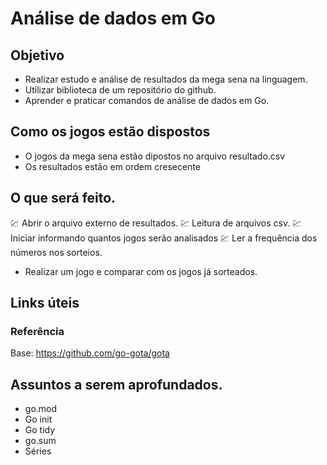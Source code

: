 # Análise de dados em Go

## Objetivo

- Realizar estudo e análise de resultados da mega sena na linguagem.
- Utilizar biblioteca de um repositório do github.
- Aprender e praticar comandos de análise de dados em Go.

## Como os jogos estão dispostos

- O jogos da mega sena estão dipostos no arquivo resultado.csv
- Os resultados estão em ordem cresecente

## O que será feito.

💹 Abrir o arquivo externo de resultados. 
💹 Leitura de arquivos csv. 
💹 Iniciar informando quantos jogos serão analisados 
💹 Ler a frequência dos números nos sorteios.
- Realizar um jogo e comparar com os jogos já sorteados.


## Links úteis
### Referência
Base: https://github.com/go-gota/gota

## Assuntos a serem aprofundados.

- go.mod
- Go init
- Go tidy
- go.sum
- Séries

